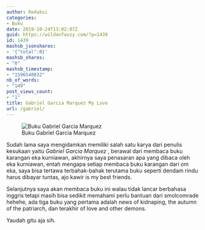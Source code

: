 ```yaml
---
author: Redaksi
categories:
- Buku
date: 2019-10-24T13:02:07Z
guid: https://wildanfauzy.com/?p=1439
id: 1439
mashsb_jsonshares:
- '{"total":0}'
mashsb_shares:
- "0"
mashsb_timestamp:
- "1596540032"
nb_of_words:
- "149"
post_views_count:
- "1"
title: Gabriel Garcia Marquez My Love
url: /gabriel/
---
```


<figure class="wp-block-image"><img src="https://wildanfauzyart.files.wordpress.com/2020/04/62cce-img_20191021_114327.jpg?w=768&#038;h=576" alt="Buku Gabriel Garcia Marquez" class="wp-image-1440" data-recalc-dims="1" /><figcaption>Buku Gabriel Garcia Marquez </figcaption></figure> 

Sudah lama saya mengidamkan memiliki salah satu karya dari penulis kesukaan yaitu _Gabriel Garcia Marquez_ , berawal dari membaca buku karangan eka kurniawan, akhirnya saya penasaran apa yang dibaca oleh eka kurniawan, entah mengapa setiap membaca buku karangan dari om eka, saya bisa tertawa terbahak-bahak terutama buku seperti dendam rindu harus dibayar tuntas, ajo kawir is my best friends.

Selanjutnya saya akan membaca buku ini walau tidak lancar berbahasa inggris tetapi masih bisa sedikit memahami perlu bantuan dari smolcomrade hehehe, ada tiga buku yang pertama adalah news of kidnaping, the autumn of the patriarch, dan terakhir of love and other demons.

Yaudah gitu aja sih.